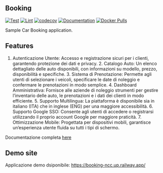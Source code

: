 Booking
-------

[![Test](https://github.com/saxix/booking/actions/workflows/test.yml/badge.svg)](https://github.com/saxix/booking/actions/workflows/test.yml)
[![Lint](https://github.com/saxix/booking/actions/workflows/lint.yml/badge.svg)](https://github.com/saxix/booking/actions/workflows/lint.yml)
[![codecov](https://codecov.io/github/saxix/booking/graph/badge.svg?token=FBUB7HML5S)](https://codecov.io/github/saxix/booking)
[![Documentation](https://github.com/saxix/booking/actions/workflows/docs.yml/badge.svg)](https://saxix.github.io/booking/)
[![Docker Pulls](https://img.shields.io/docker/pulls/saxix/booking)](https://hub.docker.com/repository/docker/saxix/booking/tags)

Sample Car Booking application.

## Features

  1.	Autenticazione Utente: Accesso e registrazione sicuri per i clienti, garantendo protezione dei dati e privacy.
	2.	Catalogo Auto: Un elenco dettagliato delle auto disponibili, con informazioni su modello, prezzo, disponibilità e specifiche.
	3.	Sistema di Prenotazione: Permette agli utenti di selezionare i veicoli, specificare le date di noleggio e confermare le prenotazioni in modo semplice.
	4.	Dashboard Amministrativa: Fornisce alle aziende di noleggio strumenti per gestire l’inventario delle auto, le prenotazioni e i dati dei clienti in modo efficiente.
	5.	Supporto Multilingua: La piattaforma è disponibile sia in italiano (ITA) che in inglese (ENG) per una maggiore accessibilità.
	6.	Supporto Google SSO: Consente agli utenti di accedere o registrarsi utilizzando il proprio account Google per maggiore praticità.
	7.	Ottimizzazione Mobile: Progettata per dispositivi mobili, garantisce un’esperienza utente fluida su tutti i tipi di schermo.


Documentazione completa [here](https://saxix.github.io/booking/)

## Demo site

Applicazione demo dsiponibile: https://booking-ncc.up.railway.app/

